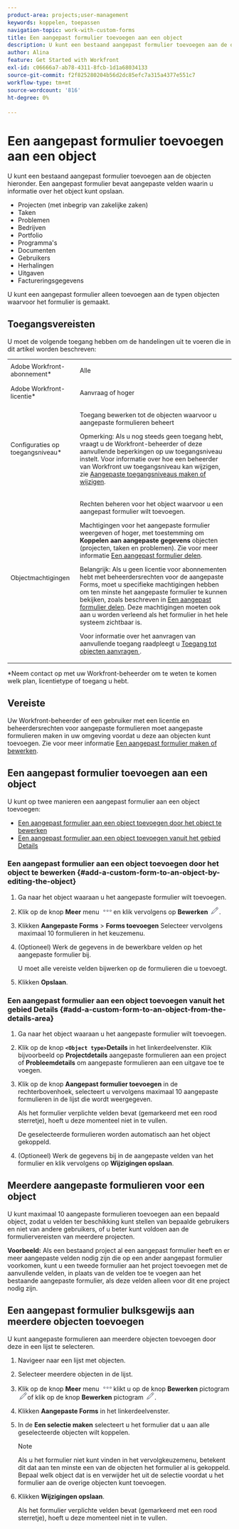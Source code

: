 ```yaml
---
product-area: projects;user-management
keywords: koppelen, toepassen
navigation-topic: work-with-custom-forms
title: Een aangepast formulier toevoegen aan een object
description: U kunt een bestaand aangepast formulier toevoegen aan de objecten hieronder. Een aangepast formulier bevat aangepaste velden waarin u informatie over het object kunt opslaan.
author: Alina
feature: Get Started with Workfront
exl-id: c06666a7-ab78-4311-8fcb-1d1a68034133
source-git-commit: f2f825280204b56d2dc85efc7a315a4377e551c7
workflow-type: tm+mt
source-wordcount: '816'
ht-degree: 0%

---
```


# Een aangepast formulier toevoegen aan een object

U kunt een bestaand aangepast formulier toevoegen aan de objecten hieronder. Een aangepast formulier bevat aangepaste velden waarin u informatie over het object kunt opslaan.

* Projecten (met inbegrip van zakelijke zaken)
* Taken
* Problemen
* Bedrijven
* Portfolio
* Programma&#39;s
* Documenten
* Gebruikers
* Herhalingen
* Uitgaven
* Factureringsgegevens

U kunt een aangepast formulier alleen toevoegen aan de typen objecten waarvoor het formulier is gemaakt.

## Toegangsvereisten

U moet de volgende toegang hebben om de handelingen uit te voeren die in dit artikel worden beschreven:

<table style="table-layout:auto"> 
 <col> 
 <col> 
 <tbody> 
  <tr> 
   <td role="rowheader">Adobe Workfront-abonnement*</td> 
   <td> <p>Alle </p> </td> 
  </tr> 
  <tr> 
   <td role="rowheader">Adobe Workfront-licentie*</td> 
   <td> <p>Aanvraag of hoger</p> </td> 
  </tr> 
  <tr> 
   <td role="rowheader">Configuraties op toegangsniveau*</td> 
   <td> <p>Toegang bewerken tot de objecten waarvoor u aangepaste formulieren beheert</p> <p>Opmerking: Als u nog steeds geen toegang hebt, vraagt u de Workfront-beheerder of deze aanvullende beperkingen op uw toegangsniveau instelt. Voor informatie over hoe een beheerder van Workfront uw toegangsniveau kan wijzigen, zie <a href="../../administration-and-setup/add-users/configure-and-grant-access/create-modify-access-levels.md" class="MCXref xref">Aangepaste toegangsniveaus maken of wijzigen</a>.</p> </td> 
  </tr> 
  <tr> 
   <td role="rowheader">Objectmachtigingen</td> 
   <td> <p>Rechten beheren voor het object waarvoor u een aangepast formulier wilt toevoegen.</p> <p>Machtigingen voor het aangepaste formulier weergeven of hoger, met toestemming om <b>Koppelen aan aangepaste gegevens</b> objecten (projecten, taken en problemen). Zie voor meer informatie <a href="../../administration-and-setup/customize-workfront/create-manage-custom-forms/share-access-to-a-custom-form.md" class="MCXref xref">Een aangepast formulier delen</a>.</p> <p>Belangrijk: Als u geen licentie voor abonnementen hebt met beheerdersrechten voor de aangepaste Forms, moet u specifieke machtigingen hebben om ten minste het aangepaste formulier te kunnen bekijken, zoals beschreven in <a href="../../administration-and-setup/customize-workfront/create-manage-custom-forms/share-access-to-a-custom-form.md" class="MCXref xref">Een aangepast formulier delen</a>. Deze machtigingen moeten ook aan u worden verleend als het formulier in het hele systeem zichtbaar is. </p> <p>Voor informatie over het aanvragen van aanvullende toegang raadpleegt u <a href="../../workfront-basics/grant-and-request-access-to-objects/request-access.md" class="MCXref xref">Toegang tot objecten aanvragen </a>.</p> </td> 
  </tr> 
 </tbody> 
</table>

&#42;Neem contact op met uw Workfront-beheerder om te weten te komen welk plan, licentietype of toegang u hebt.

## Vereiste

Uw Workfront-beheerder of een gebruiker met een licentie en beheerdersrechten voor aangepaste formulieren moet aangepaste formulieren maken in uw omgeving voordat u deze aan objecten kunt toevoegen. Zie voor meer informatie [Een aangepast formulier maken of bewerken](../../administration-and-setup/customize-workfront/create-manage-custom-forms/create-or-edit-a-custom-form.md).

## Een aangepast formulier toevoegen aan een object

U kunt op twee manieren een aangepast formulier aan een object toevoegen:

* [Een aangepast formulier aan een object toevoegen door het object te bewerken](#add-a-custom-form-to-an-object-by-editing-the-object)
* [Een aangepast formulier aan een object toevoegen vanuit het gebied Details](#add-a-custom-form-to-an-object-from-the-details-area)

### Een aangepast formulier aan een object toevoegen door het object te bewerken {#add-a-custom-form-to-an-object-by-editing-the-object}

1. Ga naar het object waaraan u het aangepaste formulier wilt toevoegen.
1. Klik op de knop **Meer** menu ![](assets/more-icon.png)en klik vervolgens op **Bewerken** ![](assets/edit-icon.png).
1. Klikken **Aangepaste Forms** > **Forms toevoegen** Selecteer vervolgens maximaal 10 formulieren in het keuzemenu.

1. (Optioneel) Werk de gegevens in de bewerkbare velden op het aangepaste formulier bij.

   U moet alle vereiste velden bijwerken op de formulieren die u toevoegt.

1. Klikken **Opslaan**.

### Een aangepast formulier aan een object toevoegen vanuit het gebied Details {#add-a-custom-form-to-an-object-from-the-details-area}

1. Ga naar het object waaraan u het aangepaste formulier wilt toevoegen.
1. Klik op de knop **`<Object type>`Details** in het linkerdeelvenster. Klik bijvoorbeeld op **Projectdetails** aangepaste formulieren aan een project of **Probleemdetails** om aangepaste formulieren aan een uitgave toe te voegen.
1. Klik op de knop **Aangepast formulier toevoegen** in de rechterbovenhoek, selecteert u vervolgens maximaal 10 aangepaste formulieren in de lijst die wordt weergegeven.

   Als het formulier verplichte velden bevat (gemarkeerd met een rood sterretje), hoeft u deze momenteel niet in te vullen.

   De geselecteerde formulieren worden automatisch aan het object gekoppeld.

1. (Optioneel) Werk de gegevens bij in de aangepaste velden van het formulier en klik vervolgens op **Wijzigingen opslaan**.

## Meerdere aangepaste formulieren voor een object

U kunt maximaal 10 aangepaste formulieren toevoegen aan een bepaald object, zodat u velden ter beschikking kunt stellen van bepaalde gebruikers en niet van andere gebruikers, of u beter kunt voldoen aan de formuliervereisten van meerdere projecten.

**Voorbeeld:** Als een bestaand project al een aangepast formulier heeft en er meer aangepaste velden nodig zijn die op een ander aangepast formulier voorkomen, kunt u een tweede formulier aan het project toevoegen met de aanvullende velden, in plaats van de velden toe te voegen aan het bestaande aangepaste formulier, als deze velden alleen voor dit ene project nodig zijn.

## Een aangepast formulier bulksgewijs aan meerdere objecten toevoegen

<!--
<p data-mc-conditions="QuicksilverOrClassic.Draft mode">(NOTE: this will need to be edited when the bulk edit is released for NWE) </p>
-->

U kunt aangepaste formulieren aan meerdere objecten toevoegen door deze in een lijst te selecteren.

1. Navigeer naar een lijst met objecten.
1. Selecteer meerdere objecten in de lijst.

1. Klik op de knop **Meer** menu ![](assets/more-icon.png)klikt u op de knop **Bewerken** pictogram  ![](assets/edit-icon.png)of klik op de knop **Bewerken** pictogram ![](assets/edit-icon.png).
1. Klikken **Aangepaste Forms** in het linkerdeelvenster.
1. In de **Een selectie maken** selecteert u het formulier dat u aan alle geselecteerde objecten wilt koppelen.

   >[!NOTE]
   >
   >Als u het formulier niet kunt vinden in het vervolgkeuzemenu, betekent dit dat aan ten minste een van de objecten het formulier al is gekoppeld. Bepaal welk object dat is en verwijder het uit de selectie voordat u het formulier aan de overige objecten kunt toevoegen.

1. Klikken **Wijzigingen opslaan**.

   Als het formulier verplichte velden bevat (gemarkeerd met een rood sterretje), hoeft u deze momenteel niet in te vullen.
